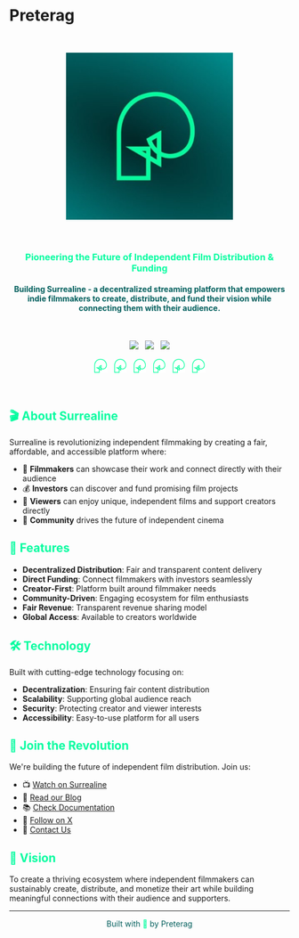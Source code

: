 # Preterag

<br>

<p align="center"><img width="300" src="assets/images/social/preterag_logo.jpg" alt="Preterag Logo"></p>

<br>

<h3 align="center" style="color: #02FC9F;">Pioneering the Future of Independent Film Distribution & Funding</h3>
<h4 align="center" style="color: #015E5C;">Building Surrealine - a decentralized streaming platform that empowers indie filmmakers to create, distribute, and fund their vision while connecting them with their audience.</h4>

<br>

<p align="center">
    <a href="https://x.com/preterag"><img src="https://img.shields.io/badge/X-Follow_us-02FC9F.svg?style=for-the-badge&labelColor=015E5C"></a>
    &nbsp;
    <a href="https://www.linkedin.com/company/preterag/"><img src="https://img.shields.io/badge/Linkedin-Connect_with_us-02FC9F.svg?style=for-the-badge&labelColor=015E5C"></a>
    &nbsp;
    <a href="mailto:hello@preterag.com"><img src="https://img.shields.io/badge/Email-Get_in_contact-02FC9F.svg?style=for-the-badge&labelColor=015E5C"></a>
</p>

<p align="center">
    <a href="https://github.com/preterag"><img height="25" src="assets/images/social/preterag_fav_icon.png" alt="Github"></a>
    &nbsp;
    <a href="https://x.com/preterag"><img height="25" src="assets/images/social/preterag_fav_icon.png" alt="X"></a>
    &nbsp;
    <a href="https://www.linkedin.com/company/preterag/"><img height="25" src="assets/images/social/preterag_fav_icon.png" alt="LinkedIn"></a>
    &nbsp;
    <a href="https://www.youtube.com/@watchSurrealine"><img height="25" src="assets/images/social/preterag_fav_icon.png" alt="Youtube"></a>
    &nbsp;
    <a href="https://mirror.xyz/preterag.eth"><img height="25" src="assets/images/social/preterag_fav_icon.png" alt="Blog"></a>
    &nbsp;
    <a href="https://docs.preterag.com"><img height="25" src="assets/images/social/preterag_fav_icon.png" alt="Docs"></a>
</p>

<br>

## <span style="color: #02FC9F;">🎬 About Surrealine</span>

Surrealine is revolutionizing independent filmmaking by creating a fair, affordable, and accessible platform where:

- 🎥 **Filmmakers** can showcase their work and connect directly with their audience
- 💰 **Investors** can discover and fund promising film projects
- 🍿 **Viewers** can enjoy unique, independent films and support creators directly
- 🤝 **Community** drives the future of independent cinema

## <span style="color: #02FC9F;">🚀 Features</span>

- **Decentralized Distribution**: Fair and transparent content delivery
- **Direct Funding**: Connect filmmakers with investors seamlessly
- **Creator-First**: Platform built around filmmaker needs
- **Community-Driven**: Engaging ecosystem for film enthusiasts
- **Fair Revenue**: Transparent revenue sharing model
- **Global Access**: Available to creators worldwide

## <span style="color: #02FC9F;">🛠️ Technology</span>

Built with cutting-edge technology focusing on:

- **Decentralization**: Ensuring fair content distribution
- **Scalability**: Supporting global audience reach
- **Security**: Protecting creator and viewer interests
- **Accessibility**: Easy-to-use platform for all users

## <span style="color: #02FC9F;">🤝 Join the Revolution</span>

We're building the future of independent film distribution. Join us:

- 📺 [Watch on Surrealine](https://www.surrealine.com)
- 📖 [Read our Blog](https://mirror.xyz/preterag.eth)
- 📚 [Check Documentation](https://docs.preterag.com)
- 📱 [Follow on X](https://x.com/preterag)
- 📧 [Contact Us](mailto:hello@preterag.com)

## <span style="color: #02FC9F;">🎯 Vision</span>

To create a thriving ecosystem where independent filmmakers can sustainably create, distribute, and monetize their art while building meaningful connections with their audience and supporters.

---

<p align="center" style="color: #015E5C;">Built with <span style="color: #02FC9F;">💚</span> by Preterag</p> 